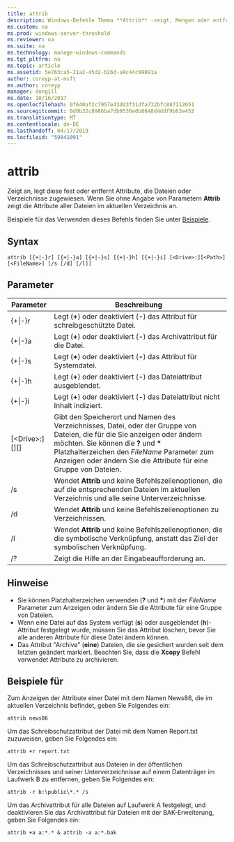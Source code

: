 ```yaml
---
title: attrib
description: Windows-Befehle Thema **Attrib** -zeigt, Mengen oder entfernt Attribute zugewiesen werden, in Dateien oder Verzeichnisse.
ms.custom: na
ms.prod: windows-server-threshold
ms.reviewer: na
ms.suite: na
ms.technology: manage-windows-commands
ms.tgt_pltfrm: na
ms.topic: article
ms.assetid: 5e763ca5-21a2-45d2-b26d-a9c44c99091a
author: coreyp-at-msft
ms.author: coreyp
manager: dongill
ms.date: 10/16/2017
ms.openlocfilehash: 0f640af2c7957e43dd3f31dfa732bfc887112651
ms.sourcegitcommit: 0d0b32c8986ba7db9536e0b8648d4ddf9b03e452
ms.translationtype: MT
ms.contentlocale: de-DE
ms.lasthandoff: 04/17/2019
ms.locfileid: "59841091"
---
```

# <a name="attrib"></a>attrib



Zeigt an, legt diese fest oder entfernt Attribute, die Dateien oder Verzeichnisse zugewiesen. Wenn Sie ohne Angabe von Parametern **Attrib** zeigt die Attribute aller Dateien im aktuellen Verzeichnis an.

Beispiele für das Verwenden dieses Befehls finden Sie unter [Beispiele](#BKMK_examples).

## <a name="syntax"></a>Syntax

```
attrib [{+|-}r] [{+|-}a] [{+|-}s] [{+|-}h] [{+|-}i] [<Drive>:][<Path>][<FileName>] [/s [/d] [/l]]
```

## <a name="parameters"></a>Parameter

|Parameter|Beschreibung|
|---------|-----------|
|{+\|-}r|Legt (**+**) oder deaktiviert (**-**) das Attribut für schreibgeschützte Datei.|
|{+\|-}a|Legt (**+**) oder deaktiviert (**-**) das Archivattribut für die Datei.|
|{+\|-}s|Legt (**+**) oder deaktiviert (**-**) das Attribut für Systemdatei.|
|{+\|-}h|Legt (**+**) oder deaktiviert (**-**) das Dateiattribut ausgeblendet.|
|{+\|-}i|Legt (**+**) oder deaktiviert (**-**) das Dateiattribut nicht Inhalt indiziert.|
|[\<Drive>:][<Path>][<FileName>]|Gibt den Speicherort und Namen des Verzeichnisses, Datei, oder der Gruppe von Dateien, die für die Sie anzeigen oder ändern möchten. Sie können die **?** und **&#42;** Platzhalterzeichen den *FileName* Parameter zum Anzeigen oder ändern Sie die Attribute für eine Gruppe von Dateien.|
|/s|Wendet **Attrib** und keine Befehlszeilenoptionen, die auf die entsprechenden Dateien im aktuellen Verzeichnis und alle seine Unterverzeichnisse.|
|/d|Wendet **Attrib** und keine Befehlszeilenoptionen zu Verzeichnissen.|
|/l|Wendet **Attrib** und keine Befehlszeilenoptionen, die die symbolische Verknüpfung, anstatt das Ziel der symbolischen Verknüpfung.|
|/?|Zeigt die Hilfe an der Eingabeaufforderung an.|

## <a name="remarks"></a>Hinweise

-   Sie können Platzhalterzeichen verwenden (**?** und **&#42;**) mit der *FileName* Parameter zum Anzeigen oder ändern Sie die Attribute für eine Gruppe von Dateien.
-   Wenn eine Datei auf das System verfügt (**s**) oder ausgeblendet (**h**)-Attribut festgelegt wurde, müssen Sie das Attribut löschen, bevor Sie alle anderen Attribute für diese Datei ändern können.
-   Das Attribut "Archive" (**eine**) Dateien, die sie gesichert wurden seit dem letzten geändert markiert. Beachten Sie, dass die **Xcopy** Befehl verwendet Attribute zu archivieren.

## <a name="BKMK_examples"></a>Beispiele für

Zum Anzeigen der Attribute einer Datei mit dem Namen News86, die im aktuellen Verzeichnis befindet, geben Sie Folgendes ein:
```
attrib news86 
```
Um das Schreibschutzattribut der Datei mit dem Namen Report.txt zuzuweisen, geben Sie Folgendes ein:
```
attrib +r report.txt 
```
Um das Schreibschutzattribut aus Dateien in der öffentlichen Verzeichnisses und seiner Unterverzeichnisse auf einem Datenträger im Laufwerk B zu entfernen, geben Sie Folgendes ein:
```
attrib -r b:\public\*.* /s 
```
Um das Archivattribut für alle Dateien auf Laufwerk A festgelegt, und deaktivieren Sie das Archivattribut für Dateien mit der BAK-Erweiterung, geben Sie Folgendes ein:
```
attrib +a a:*.* & attrib -a a:*.bak 
```
